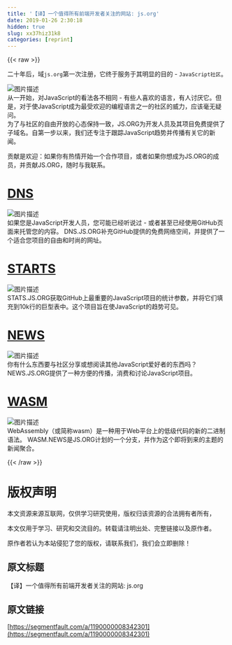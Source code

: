 ```yaml
---
title: '【译】一个值得所有前端开发者关注的网站: js.org' 
date: 2019-01-26 2:30:18
hidden: true
slug: xx37hiz31k8
categories: [reprint]
---
```


{{< raw >}}

                    
<p>二十年后，域<code>js.org</code>第一次注册，它终于服务于其明显的目的 -  <code>JavaScript社区</code>。</p>
<p><span class="img-wrap"><img data-src="/img/bVJajG?w=1350&amp;h=704" src="https://static.alili.tech/img/bVJajG?w=1350&amp;h=704" alt="图片描述" title="图片描述" style="cursor: pointer; display: inline;"></span><br>从一开始，对JavaScript的看法各不相同 - 有些人喜欢的语言，有人讨厌它。但是，对于使JavaScript成为最受欢迎的编程语言之一的社区的威力，应该毫无疑问。<br>为了与社区的自由开放的心态保持一致，JS.ORG为开发人员及其项目免费提供了子域名。自第一步以来，我们还专注于跟踪JavaScript趋势并传播有关它的新闻。</p>
<p>贡献是欢迎：如果你有热情开始一个合作项目，或者如果你想成为JS.ORG的成员，并贡献JS.ORG，随时与我联系。</p>
<h1 id="articleHeader0"><a href="https://dns.js.org/" rel="nofollow noreferrer" target="_blank">DNS</a></h1>
<p><span class="img-wrap"><img data-src="/img/bVJamu?w=1366&amp;h=702" src="https://static.alili.tech/img/bVJamu?w=1366&amp;h=702" alt="图片描述" title="图片描述" style="cursor: pointer; display: inline;"></span><br>如果您是JavaScript开发人员，您可能已经听说过 - 或者甚至已经使用GitHub页面来托管您的内容。 DNS.JS.ORG补充GitHub提供的免费网络空间，并提供了一个适合您项目的自由和时尚的网址。</p>
<h1 id="articleHeader1"><a href="https://stats.js.org/" rel="nofollow noreferrer" target="_blank">STARTS</a></h1>
<p><span class="img-wrap"><img data-src="/img/bVJamx?w=1366&amp;h=702" src="https://static.alili.tech/img/bVJamx?w=1366&amp;h=702" alt="图片描述" title="图片描述" style="cursor: pointer; display: inline;"></span><br>STATS.JS.ORG获取GitHub上最重要的JavaScript项目的统计参数，并将它们填充到10k行的巨型表中。这个项目旨在使JavaScript的趋势可见。</p>
<h1 id="articleHeader2"><a href="https://news.js.org/" rel="nofollow noreferrer" target="_blank">NEWS</a></h1>
<p><span class="img-wrap"><img data-src="/img/bVJamz?w=1366&amp;h=702" src="https://static.alili.tech/img/bVJamz?w=1366&amp;h=702" alt="图片描述" title="图片描述" style="cursor: pointer; display: inline;"></span><br>你有什么东西要与社区分享或想阅读其他JavaScript爱好者的东西吗？ NEWS.JS.ORG提供了一种方便的传播，消费和讨论JavaScript项目。</p>
<h1 id="articleHeader3"><a href="https://wasm.news/" rel="nofollow noreferrer" target="_blank">WASM</a></h1>
<p><span class="img-wrap"><img data-src="/img/bVJamE?w=1366&amp;h=702" src="https://static.alili.tech/img/bVJamE?w=1366&amp;h=702" alt="图片描述" title="图片描述" style="cursor: pointer; display: inline;"></span><br>WebAssembly（或简称wasm）是一种用于Web平台上的低级代码的新的二进制语法。 WASM.NEWS是JS.ORG计划的一个分支，并作为这个即将到来的主题的新闻聚合。</p>

                
{{< /raw >}}

# 版权声明
本文资源来源互联网，仅供学习研究使用，版权归该资源的合法拥有者所有，

本文仅用于学习、研究和交流目的。转载请注明出处、完整链接以及原作者。

原作者若认为本站侵犯了您的版权，请联系我们，我们会立即删除！

## 原文标题
【译】一个值得所有前端开发者关注的网站: js.org

## 原文链接
[https://segmentfault.com/a/1190000008342301](https://segmentfault.com/a/1190000008342301)

